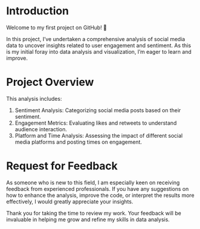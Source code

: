 # Introduction
Welcome to my first project on GitHub! 🎉

In this project, I’ve undertaken a comprehensive analysis of social media data to uncover insights related to user engagement and sentiment. As this is my initial foray into data analysis and visualization, I’m eager to learn and improve.

# Project Overview
This analysis includes:
1. Sentiment Analysis: Categorizing social media posts based on their sentiment.
2. Engagement Metrics: Evaluating likes and retweets to understand audience interaction.
3. Platform and Time Analysis: Assessing the impact of different social media platforms and posting times on engagement.

# Request for Feedback
As someone who is new to this field, I am especially keen on receiving feedback from experienced professionals. If you have any suggestions on how to enhance the analysis, improve the code, or interpret the results more effectively, I would greatly appreciate your insights.

Thank you for taking the time to review my work. Your feedback will be invaluable in helping me grow and refine my skills in data analysis.
